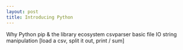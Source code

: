 ```yaml
---
layout: post
title: Introducing Python
---
```


Why Python
pip & the library ecosystem
csvparser
basic file IO
string manipulation
[load a csv, split it out, print / sum]

